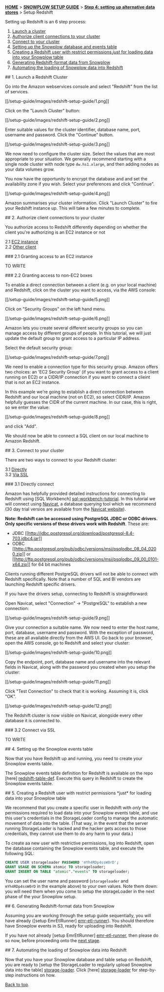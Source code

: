 <a name="top" />

[**HOME**](Home) > [**SNOWPLOW SETUP GUIDE**](Setting-up-Snowplow) > [**Step 4: setting up alternative data stores**](Setting-up-alternative-data-stores) > Setup Redshift

Setting up Redshift is an 6 step process:

1. [Launch a cluster](#launch)
2. [Authorize client connections to your cluster](#authorise)
3. [Connect to your cluster](#connect)
4. [Setting up the Snowplow database and events table](#db)
5. [Creating a Redshift user with restrict permissions *just* for loading data into your Snowplow table](#user)
6. [Generating Redshift-format data from Snowplow](#etl)
7. [Automating the loading of Snowplow data into Redshift](#load)

<a name="launch" />
## 1. Launch a Redshift Cluster

Go into the Amazon webservices console and select "Redshift" from the list of services.

[[/setup-guide/images/redshift-setup-guide/1.png]]

Click on the "Launch Cluster" button:

[[/setup-guide/images/redshift-setup-guide/2.png]]

Enter suitable values for the cluster identifier, database name, port, username and password. Click the "Continue" button.

[[/setup-guide/images/redshift-setup-guide/3.png]]

We now need to configure the cluster size. Select the values that are most appropriate to your situation. We generally recommend starting with a single node cluster with node type `dw.hs1.xlarge`, and then adding nodes as your data volumes grow.

You now have the opportunity to encrypt the database and and set the availability zone if you wish. Select your preferences and click "Continue".

[[/setup-guide/images/redshift-setup-guide/4.png]]

Amazon summarises your cluster information. Click "Launch Cluster" to fire your Redshift instance up. This will take a few minutes to complete.

<a name="authorise" />
## 2. Authorize client connections to your cluster

You authorize access to Redshift differently depending on whether the client you're authorizing is an EC2 instance or not

2.1 [EC2 instance](#ec2)  
2.2 [Other client](#other)

<a name="ec2" />
### 2.1 Granting access to an EC2 instance

TO WRITE

<a name="other" />
### 2.2 Granting access to non-EC2 boxes

To enable a direct connection between a client (e.g. on your local machine) and Redshift, click on the cluster you want to access, via the AWS console:

[[/setup-guide/images/redshift-setup-guide/5.png]]

Click on "Security Groups" on the left hand menu.

[[/setup-guide/images/redshift-setup-guide/6.png]]

Amazon lets you create several different security groups so you can manage access by different groups of people. In this tutorial, we will just update the default group to grant access to a particular IP address.

Select the default security group:

[[/setup-guide/images/redshift-setup-guide/7.png]]

We need to enable a connection type for this security group. Amazon offers two choices: an 'EC2 Security Group' (if you want to grant access to a client running on EC2) or a CIDR/IP connection if you want to connect a clieint that is not an EC2 instance.

In this example we're going to establish a direct connection between Redshift and our local machine (not on EC2), so select CIDR/IP. Amazon helpfully guesses the CIDR of the current machine. In our case, this is right, so we enter the value:

[[/setup-guide/images/redshift-setup-guide/8.png]]

and click "Add". 

We should now be able to connect a SQL client on our local machine to Amazon Redshift. 

<a name="connect" />
## 3. Connect to your cluster

There are two ways to connect to your Redshift cluster:

3.1 [Directly](#directly)  
3.2 [Via SSL](#ssl)  

<a name="directly" />
### 3.1 Directly connect 

Amazon has helpfully provided detailed instructions for connecting to Redshift using [SQL Workbench] [sql-workbench-tutorial]. In this tutorial we will connect using [Navicat](http://www.navicat.com/), a database querying tool which we recommend (30 day trial versios are available from the [Navicat website](http://www.navicat.com/)).

**Note: Redshift can be accessed using PostgreSQL JDBC or ODBC drivers. Only specific versions of these drivers work with Redshift**. These are:

* JDBC [[http://jdbc.postgresql.org/download/postgresql-8.4-703.jdbc4.jar]]
* ODBC [[http://ftp.postgresql.org/pub/odbc/versions/msi/psqlodbc_08_04_0200.zip]] or [[http://ftp.postgresql.org/pub/odbc/versions/msi/psqlodbc_09_00_0101-x64.zip]] for 64 bit machines

Clients running different PostgreSQL drivers will not be able to connect with Redshift specifically. Note that a number of SQL and BI vendors are launching Redshift specific drivers.

If you have the drivers setup, connecting to Redshift is straightforward:

Open Navicat, select "Connection" -> "PostgreSQL" to establish a new connection:

[[/setup-guide/images/redshift-setup-guide/9.png]]

Give your connection a suitable name. We now need to enter the host name, port, database, username and password. With the exception of password, these are all available directly from the AWS UI. Go back to your browser, open the AWS console, go to Redshift and select your cluster:

[[/setup-guide/images/redshift-setup-guide/10.png]]

Copy the endpoint, port, database name and username into the relevant fields in Navicat, along with the password you created when you setup the cluster:

[[/setup-guide/images/redshift-setup-guide/11.png]]

Click "Test Connection" to check that it is working. Assuming it is, click "OK".

[[/setup-guide/images/redshift-setup-guide/12.png]]

The Redshift cluster is now visible on Navicat, alongside every other database it is connected to.

<a name="ssl" />
### 3.2 Connect via SSL

TO WRITE

<a name="db" />
## 4. Setting up the Snowplow events table

Now that you have Redshift up and running, you need to create your Snowplow events table.

The Snowplow events table definition for Redshift is available on the repo [here] [redshift-table-def]. Execute this query in Redshift to create the Snowplow events table.

<a name="user" />
## 5. Creating a Redshift user with restrict permissions *just* for loading data into your Snowplow table

We recommend that you create a specific user in Redshift with *only* the permissions required to load data into your Snowplow events table, and use this user's credentials in the StorageLoader config to manage the automatic movement of data into the table. (That way, in the event that the server running StorageLoader is hacked and the hacker gets access to those credentials, they cannot use them to do any harm to your data.)

To create aa new user with restrictive permissions, log into Redshift, open the database containing the Snowplow events table, and execute the following SQL:

```sql
CREATE USER storageloader PASSWORD 'mYh4RDp4ssW0rD';
GRANT USAGE ON SCHEMA atomic TO storageloader;
GRANT INSERT ON TABLE "atomic"."events" TO storageloader;
```

You can set the user name and password (`storageloader` and `mYh4RDp4ssW0rD` in the example above) to your own values. Note them down: you will need them when you come to setup the storageLoader in the next phase of the your Snowplow setup.

<a name="etl" />
## 6. Generating Redshift-format data from Snowplow

Assuming you are working through the setup guide sequentially, you will have already  ([setup EmrEtlRunner] [emr-etl-runner]). You should therefore have Snowplow events in S3, ready for uploading into Redshift.

If you have not already [setup EmrEtlRunner] [emr-etl-runner], then please do so now, before proceeding onto the [next stage](#load).

<a name="load" />
## 7. Automating the loading of Snowplow data into Redshift

Now that you have your Snowplow database and table setup on Redshift, you are ready to [setup the StorageLoader to regularly upload Snowplow data into the table] [storage-loader]. Click [here] [storage-loader] for step-by-step instructions on how.

[Back to top](#top).


[emr-etl-runner]: 1-Installing-EmrEtlRunner
[storage-loader]: 1-Installing-the-StorageLoader
[sql-workbench-tutorial]: http://docs.aws.amazon.com/redshift/latest/gsg/getting-started.html
[redshift-table-def]: https://github.com/snowplow/snowplow/blob/master/4-storage/redshift-storage/sql/table-def.sql
                      